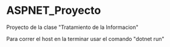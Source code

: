 # ASPNET_Proyecto
 Proyecto de la clase "Tratamiento de la Informacion"


Para correr el host en la terminar usar el comando "dotnet run"
